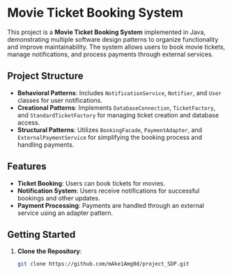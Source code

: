 # Movie Ticket Booking System

This project is a **Movie Ticket Booking System** implemented in Java, demonstrating multiple software design patterns to organize functionality and improve maintainability. The system allows users to book movie tickets, manage notifications, and process payments through external services.

## Project Structure

- **Behavioral Patterns**: Includes `NotificationService`, `Notifier`, and `User` classes for user notifications.
- **Creational Patterns**: Implements `DatabaseConnection`, `TicketFactory`, and `StandardTicketFactory` for managing ticket creation and database access.
- **Structural Patterns**: Utilizes `BookingFacade`, `PaymentAdapter`, and `ExternalPaymentService` for simplifying the booking process and handling payments.

## Features

- **Ticket Booking**: Users can book tickets for movies.
- **Notification System**: Users receive notifications for successful bookings and other updates.
- **Payment Processing**: Payments are handled through an external service using an adapter pattern.

## Getting Started

1. **Clone the Repository**:
   ```bash
   git clone https://github.com/mAke1Amg0d/project_SDP.git
